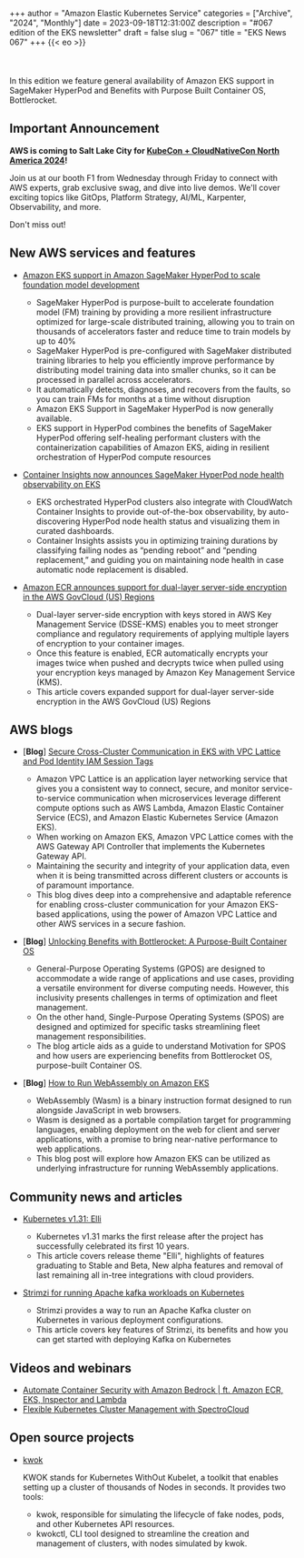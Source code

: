 +++
author = "Amazon Elastic Kubernetes Service"
categories = ["Archive", "2024", "Monthly"]
date = 2023-09-18T12:31:00Z
description = "#067 edition of the EKS newsletter"
draft = false
slug = "067"
title = "EKS News 067"
+++
{{< eo >}}
<br/><br/><br/><br/>
In this edition we feature general availability of Amazon EKS support in SageMaker HyperPod and Benefits with Purpose Built Container OS, Bottlerocket. 

## Important Announcement 
**AWS is coming to Salt Lake City for [KubeCon + CloudNativeCon North America 2024](https://events.linuxfoundation.org/kubecon-cloudnativecon-north-america/)!**

Join us at our booth F1 from Wednesday through Friday to connect with AWS experts, grab exclusive swag, and dive into live demos. We'll cover exciting topics like GitOps, Platform Strategy, AI/ML, Karpenter, Observability, and more.

Don't miss out!

## New AWS services and features
* [Amazon EKS support in Amazon SageMaker HyperPod to scale foundation model development](https://aws.amazon.com/about-aws/whats-new/2024/09/amazon-eks-sagemaker-hyperpod-scale-foundation-model-development/)
    * SageMaker HyperPod is purpose-built to accelerate foundation model (FM) training by providing a more resilient infrastructure optimized for large-scale distributed training, allowing you to train on thousands of accelerators faster and reduce time to train models by up to 40% 
    * SageMaker HyperPod is pre-configured with SageMaker distributed training libraries to help you efficiently improve performance by distributing model training data into smaller chunks, so it can be processed in parallel across accelerators. 
    * It automatically detects, diagnoses, and recovers from the faults, so you can train FMs for months at a time without disruption
    * Amazon EKS Support in SageMaker HyperPod is now generally available. 
    * EKS support in HyperPod combines the benefits of SageMaker HyperPod offering self-healing performant clusters with the containerization capabilities of Amazon EKS, aiding in resilient orchestration of HyperPod compute resources
    
* [Container Insights now announces SageMaker HyperPod node health observability on EKS](https://aws.amazon.com/about-aws/whats-new/2024/09/container-insights-sagemaker-hyperpod-node-health/)
    * EKS orchestrated HyperPod clusters also integrate with CloudWatch Container Insights to provide out-of-the-box observability, by auto-discovering HyperPod node health status and visualizing them in curated dashboards.
    * Container Insights assists you in optimizing training durations by classifying failing nodes as “pending reboot” and “pending replacement,” and guiding you on maintaining node health in case automatic node replacement is disabled. 

* [Amazon ECR announces support for dual-layer server-side encryption in the AWS GovCloud (US) Regions](https://aws.amazon.com/about-aws/whats-new/2024/09/amazon-ecr-dual-layer-server-side-encryption-govcloud/)
    * Dual-layer server-side encryption with keys stored in AWS Key Management Service (DSSE-KMS) enables you to meet stronger compliance and regulatory requirements of applying multiple layers of encryption to your container images.
    * Once this feature is enabled, ECR automatically encrypts your images twice when pushed and decrypts twice when pulled using your encryption keys managed by Amazon Key Management Service (KMS).
    * This article covers expanded support for dual-layer server-side encryption in the AWS GovCloud (US) Regions

## AWS blogs
* [**Blog**] [Secure Cross-Cluster Communication in EKS with VPC Lattice and Pod Identity IAM Session Tags](https://aws.amazon.com/blogs/containers/secure-cross-cluster-communication-in-eks-with-vpc-lattice-and-pod-identity-iam-session-tags/)
    * Amazon VPC Lattice is an application layer networking service that gives you a consistent way to connect, secure, and monitor service-to-service communication when microservices leverage different compute options such as AWS Lambda, Amazon Elastic Container Service (ECS), and Amazon Elastic Kubernetes Service (Amazon EKS). 
    * When working on Amazon EKS, Amazon VPC Lattice comes with the AWS Gateway API Controller that implements the Kubernetes Gateway API.
    * Maintaining the security and integrity of your application data, even when it is being transmitted across different clusters or accounts is of paramount importance.
    * This blog dives deep into a comprehensive and adaptable reference for enabling cross-cluster communication for your Amazon EKS-based applications, using the power of Amazon VPC Lattice and other AWS services in a secure fashion.

* [**Blog**] [Unlocking Benefits with Bottlerocket: A Purpose-Built Container OS](https://aws.amazon.com/blogs/containers/benefiting-from-bottlerocket-an-open-source-container-optimized-operating-system/)
    * General-Purpose Operating Systems (GPOS) are designed to accommodate a wide range of applications and use cases, providing a versatile environment for diverse computing needs. However, this inclusivity presents challenges in terms of optimization and fleet management. 
    * On the other hand, Single-Purpose Operating Systems (SPOS) are designed and optimized for specific tasks streamlining fleet management responsibilities. 
    * The blog article aids as a guide to understand Motivation for SPOS and how users are experiencing benefits from Bottlerocket OS, purpose-built Container OS.
    
* [**Blog**] [How to Run WebAssembly on Amazon EKS](https://aws.amazon.com/blogs/containers/16532-2/)
    * WebAssembly (Wasm) is a binary instruction format designed to run alongside JavaScript in web browsers.
    * Wasm is designed as a portable compilation target for programming languages, enabling deployment on the web for client and server applications, with a promise to bring near-native performance to web applications. 
    * This blog post will explore how Amazon EKS can be utilized as underlying infrastructure for running WebAssembly applications.

## Community news and articles
* [Kubernetes v1.31: Elli](https://kubernetes.io/blog/2024/08/13/kubernetes-v1-31-release/)
    * Kubernetes v1.31 marks the first release after the project has successfully celebrated its first 10 years. 
    * This article covers release theme "Elli", highlights of features graduating to Stable and Beta, New alpha features and removal of last remaining all in-tree integrations with cloud providers.

* [Strimzi for running Apache kafka workloads on Kubernetes](https://dev.to/aws-builders/data-on-kubernetes-part-6-strimzi-for-running-apache-kafka-100i)
    * Strimzi provides a way to run an Apache Kafka cluster on Kubernetes in various deployment configurations.
    * This article covers key features of Strimzi, its benefits and how you can get started with deploying Kafka on Kubernetes 

## Videos and webinars
* [Automate Container Security with Amazon Bedrock | ft. Amazon ECR, EKS, Inspector and Lambda](https://www.youtube.com/watch?v=Nn8cOeAaN6A)
* [Flexible Kubernetes Cluster Management with SpectroCloud](https://www.youtube.com/watch?v=DSdLXwk_GVI)

## Open source projects
* [kwok](https://kwok.sigs.k8s.io/) 

  KWOK stands for Kubernetes WithOut Kubelet, a toolkit that enables setting up a cluster of thousands of Nodes in seconds. It provides two tools:
  - kwok, responsible for simulating the lifecycle of fake nodes, pods, and other Kubernetes API resources.
  - kwokctl, CLI tool designed to streamline the creation and management of clusters, with nodes simulated by kwok.
